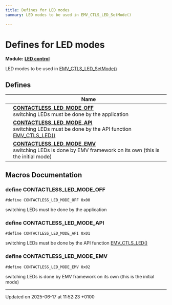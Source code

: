 ```yaml
---
title: Defines for LED modes
summary: LED modes to be used in EMV_CTLS_LED_SetMode()

---
```


# Defines for LED modes

**Module:** **[LED control](group___a_d_k___l_e_d.md)**

LED modes to be used in [EMV_CTLS_LED_SetMode()](group___a_d_k___l_e_d.md#function-emv-ctls-led-setmode)

## Defines

|                | Name           |
| -------------- | -------------- |
|  | **[CONTACTLESS_LED_MODE_OFF](group___a_d_k___l_e_d___d_e_f_i_n_e_s___m_o_d_e_s.md#define-contactless-led-mode-off)** <br>switching LEDs must be done by the application  |
|  | **[CONTACTLESS_LED_MODE_API](group___a_d_k___l_e_d___d_e_f_i_n_e_s___m_o_d_e_s.md#define-contactless-led-mode-api)** <br>switching LEDs must be done by the API function [EMV_CTLS_LED()](group___a_d_k___l_e_d.md#function-emv-ctls-led) |
|  | **[CONTACTLESS_LED_MODE_EMV](group___a_d_k___l_e_d___d_e_f_i_n_e_s___m_o_d_e_s.md#define-contactless-led-mode-emv)** <br>switching LEDs is done by EMV framework on its own (this is the initial mode)  |




## Macros Documentation

### define CONTACTLESS_LED_MODE_OFF

```
#define CONTACTLESS_LED_MODE_OFF 0x00
```

switching LEDs must be done by the application 

### define CONTACTLESS_LED_MODE_API

```
#define CONTACTLESS_LED_MODE_API 0x01
```

switching LEDs must be done by the API function [EMV_CTLS_LED()](group___a_d_k___l_e_d.md#function-emv-ctls-led)

### define CONTACTLESS_LED_MODE_EMV

```
#define CONTACTLESS_LED_MODE_EMV 0x02
```

switching LEDs is done by EMV framework on its own (this is the initial mode) 



-------------------------------

Updated on 2025-06-17 at 11:52:23 +0100
